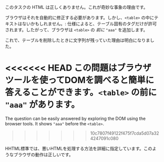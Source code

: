 このタスクの HTML は正しくありません。これが奇妙な事象の理由です。

ブラウザはそれを自動的に修正する必要があります。しかし、`<table>` の中にテキストはないかもしれません。: 仕様によると、テーブル固有のタグだけが許可されます。したがって、ブラウザは `<table>` の *前に* `"aaa"` を追加します。

これで、テーブルを削除したときに文字列が残っていた理由は明白になりました。

<<<<<<< HEAD
この問題はブラウザツールを使ってDOMを調べると簡単に答えることができます。`<table>` の前に `"aaa"` があります。
=======
The question can be easily answered by exploring the DOM using the browser tools. It shows `"aaa"` before the `<table>`.
>>>>>>> 10c7807f49122f475f7cda5d07a324247091c080

HHTML標準では、悪いHTMLを処理する方法を詳細に指定しています。このようなブラウザの動作は正しいです。
